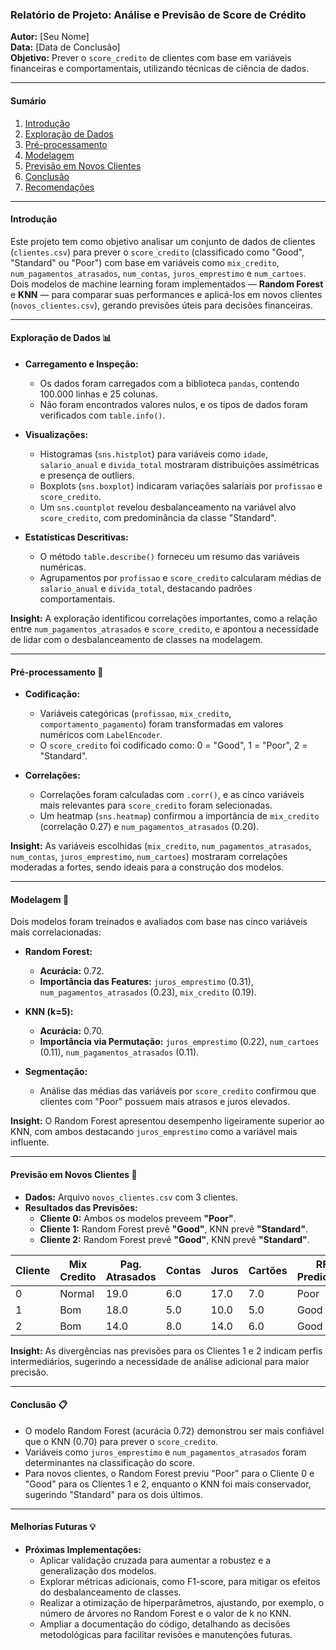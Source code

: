 ### **Relatório de Projeto: Análise e Previsão de Score de Crédito**  
**Autor:** [Seu Nome]  
**Data:** [Data de Conclusão]  
**Objetivo:** Prever o `score_credito` de clientes com base em variáveis financeiras e comportamentais, utilizando técnicas de ciência de dados.

---

#### **Sumário**
1. [Introdução](#introdução)
2. [Exploração de Dados](#exploração-de-dados)
3. [Pré-processamento](#pré-processamento)
4. [Modelagem](#modelagem)
5. [Previsão em Novos Clientes](#previsão-em-novos-clientes)
6. [Conclusão](#conclusão)
7. [Recomendações](#recomendações)

---

#### **Introdução**  
Este projeto tem como objetivo analisar um conjunto de dados de clientes (`clientes.csv`) para prever o `score_credito` (classificado como "Good", "Standard" ou "Poor") com base em variáveis como `mix_credito`, `num_pagamentos_atrasados`, `num_contas`, `juros_emprestimo` e `num_cartoes`. Dois modelos de machine learning foram implementados — **Random Forest** e **KNN** — para comparar suas performances e aplicá-los em novos clientes (`novos_clientes.csv`), gerando previsões úteis para decisões financeiras.

---

#### **Exploração de Dados** 📊  
- **Carregamento e Inspeção:**  
  - Os dados foram carregados com a biblioteca `pandas`, contendo 100.000 linhas e 25 colunas.  
  - Não foram encontrados valores nulos, e os tipos de dados foram verificados com `table.info()`.  

- **Visualizações:**  
  - Histogramas (`sns.histplot`) para variáveis como `idade`, `salario_anual` e `divida_total` mostraram distribuições assimétricas e presença de outliers.  
  - Boxplots (`sns.boxplot`) indicaram variações salariais por `profissao` e `score_credito`.  
  - Um `sns.countplot` revelou desbalanceamento na variável alvo `score_credito`, com predominância da classe "Standard".  

- **Estatísticas Descritivas:**  
  - O método `table.describe()` forneceu um resumo das variáveis numéricas.  
  - Agrupamentos por `profissao` e `score_credito` calcularam médias de `salario_anual` e `divida_total`, destacando padrões comportamentais.  

**Insight:** A exploração identificou correlações importantes, como a relação entre `num_pagamentos_atrasados` e `score_credito`, e apontou a necessidade de lidar com o desbalanceamento de classes na modelagem.

---

#### **Pré-processamento** 🔧  
- **Codificação:**  
  - Variáveis categóricas (`profissao`, `mix_credito`, `comportamento_pagamento`) foram transformadas em valores numéricos com `LabelEncoder`.  
  - O `score_credito` foi codificado como: 0 = "Good", 1 = "Poor", 2 = "Standard".  

- **Correlações:**  
  - Correlações foram calculadas com `.corr()`, e as cinco variáveis mais relevantes para `score_credito` foram selecionadas.  
  - Um heatmap (`sns.heatmap`) confirmou a importância de `mix_credito` (correlação 0.27) e `num_pagamentos_atrasados` (0.20).  

**Insight:** As variáveis escolhidas (`mix_credito`, `num_pagamentos_atrasados`, `num_contas`, `juros_emprestimo`, `num_cartoes`) mostraram correlações moderadas a fortes, sendo ideais para a construção dos modelos.

---

#### **Modelagem** 🤖  
Dois modelos foram treinados e avaliados com base nas cinco variáveis mais correlacionadas:  

- **Random Forest:**  
  - **Acurácia:** 0.72.  
  - **Importância das Features:** `juros_emprestimo` (0.31), `num_pagamentos_atrasados` (0.23), `mix_credito` (0.19).  

- **KNN (k=5):**  
  - **Acurácia:** 0.70.  
  - **Importância via Permutação:** `juros_emprestimo` (0.22), `num_cartoes` (0.11), `num_pagamentos_atrasados` (0.11).  

- **Segmentação:**  
  - Análise das médias das variáveis por `score_credito` confirmou que clientes com "Poor" possuem mais atrasos e juros elevados.  

**Insight:** O Random Forest apresentou desempenho ligeiramente superior ao KNN, com ambos destacando `juros_emprestimo` como a variável mais influente.

---

#### **Previsão em Novos Clientes** 🚀  
- **Dados:** Arquivo `novos_clientes.csv` com 3 clientes.  
- **Resultados das Previsões:**  
  - **Cliente 0:** Ambos os modelos preveem **"Poor"**.  
  - **Cliente 1:** Random Forest prevê **"Good"**, KNN prevê **"Standard"**.  
  - **Cliente 2:** Random Forest prevê **"Good"**, KNN prevê **"Standard"**.  

| Cliente | Mix Credito | Pag. Atrasados | Contas | Juros | Cartões | RF Prediction | KNN Prediction |
|---------|-------------|----------------|--------|-------|---------|---------------|----------------|
| 0       | Normal      | 19.0           | 6.0    | 17.0  | 7.0     | Poor          | Poor           |
| 1       | Bom         | 18.0           | 5.0    | 10.0  | 5.0     | Good          | Standard       |
| 2       | Bom         | 14.0           | 8.0    | 14.0  | 6.0     | Good          | Standard       |

**Insight:** As divergências nas previsões para os Clientes 1 e 2 indicam perfis intermediários, sugerindo a necessidade de análise adicional para maior precisão.

---

#### **Conclusão** 📋  
- O modelo Random Forest (acurácia 0.72) demonstrou ser mais confiável que o KNN (0.70) para prever o `score_credito`.  
- Variáveis como `juros_emprestimo` e `num_pagamentos_atrasados` foram determinantes na classificação do score.  
- Para novos clientes, o Random Forest previu "Poor" para o Cliente 0 e "Good" para os Clientes 1 e 2, enquanto o KNN foi mais conservador, sugerindo "Standard" para os dois últimos.  

---

#### **Melhorias Futuras** 💡  
- **Próximas Implementações:**  
  - Aplicar validação cruzada para aumentar a robustez e a generalização dos modelos.  
  - Explorar métricas adicionais, como F1-score, para mitigar os efeitos do desbalanceamento de classes.  
  - Realizar a otimização de hiperparâmetros, ajustando, por exemplo, o número de árvores no Random Forest e o valor de k no KNN.  
  - Ampliar a documentação do código, detalhando as decisões metodológicas para facilitar revisões e manutenções futuras.  
